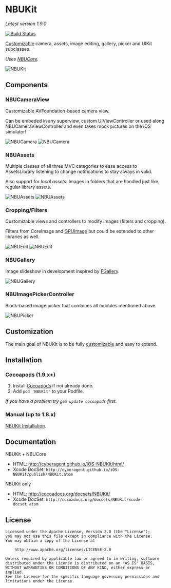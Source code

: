 NBUKit
======

_Latest version 1.9.0_

[![Build Status](https://travis-ci.org/CyberAgent/iOS-NBUKit.png?branch=master)](https://travis-ci.org/CyberAgent/iOS-NBUKit)

[Customizable](https://github.com/CyberAgent/iOS-NBUKit/wiki/NBUKit-Customization) camera, assets,
image editing, gallery, picker and UIKit subclasses.

_Uses [NBUCore](https://github.com/CyberAgent/iOS-NBUCore)._

![NBUKit](https://raw.github.com/wiki/CyberAgent/iOS-NBUKit/images/NBUKit.png)

Components
----------

### NBUCameraView

Customizable AVFoundation-based camera view.

Can be embeded in any superview, custom UIViewController or used along NBUCameraViewController and even takes
mock pictures on the iOS simulator!

![NBUCamera](https://raw.github.com/wiki/CyberAgent/iOS-NBUKit/Camera1.png)
![NBUCamera](https://raw.github.com/wiki/CyberAgent/iOS-NBUKit/Camera2.png)

### NBUAssets

Multiple classes of all three MVC categories to ease access to AssetsLibrary listening to
change notifications to stay always in valid.

Also support for _local assets_: Images in folders that are handled just like regular library assets.

![NBUAssets](https://raw.github.com/wiki/CyberAgent/iOS-NBUKit/Assets1.png)
![NBUAssets](https://raw.github.com/wiki/CyberAgent/iOS-NBUKit/Assets2.png)

### Cropping/Filters

Customizable views and controllers to modify images (filters and cropping).

Filters from CoreImage and [GPUImage](https://github.com/BradLarson/GPUImage) but could be extended to
other libraries as well.

![NBUEdit](https://raw.github.com/wiki/CyberAgent/iOS-NBUKit/Edit2.png)
![NBUEdit](https://raw.github.com/wiki/CyberAgent/iOS-NBUKit/Edit3.png)

### NBUGallery

Image slideshow in development inspired by [FGallery](https://github.com/gdavis/FGallery-iPhone).

![NBUGallery](https://raw.github.com/wiki/CyberAgent/iOS-NBUKit/Gallery1.png)

### NBUImagePickerController

Block-based image picker that combines all modules mentioned above.

![NBUPicker](https://raw.github.com/wiki/CyberAgent/iOS-NBUKit/Picker1.png)

Customization
-------------

The main goal of NBUKit is to be fully [customizable](https://github.com/CyberAgent/iOS-NBUKit/wiki/NBUKit-Customization) and easy to extend.

Installation
------------

### Cocoapods (1.9.x+)

1. Install [Cocoapods](http://cocoapods.org) if not already done.
2. Add `pod 'NBUKit'` to your Podfile.

_If you have a problem try `gem update cocoapods` first._

### Manual (up to 1.8.x)

[NBUKit Installation](https://github.com/CyberAgent/iOS-NBUKit/wiki/NBUKit-Installation).

Documentation
-------------

NBUKit + NBUCore

* HTML: http://cyberagent.github.io/iOS-NBUKit/html/
* Xcode DocSet: `http://cyberagent.github.io/iOS-NBUKit/publish/NBUKit.atom`

NBUKit only

* HTML: http://cocoadocs.org/docsets/NBUKit/
* Xcode DocSet: `http://cocoadocs.org/docsets/NBUKit/xcode-docset.atom`

License
-------

    Licensed under the Apache License, Version 2.0 (the "License");
    you may not use this file except in compliance with the License. 
    You may obtain a copy of the License at

        http://www.apache.org/licenses/LICENSE-2.0

    Unless required by applicable law or agreed to in writing, software
    distributed under the License is distributed on an "AS IS" BASIS,
    WITHOUT WARRANTIES OR CONDITIONS OF ANY KIND, either express or implied.
    See the License for the specific language governing permissions and
    limitations under the License.

